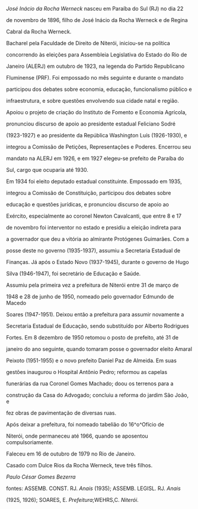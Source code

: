 

*José Inácio da Rocha Werneck* nasceu em Paraíba do Sul (RJ) no dia 22

de novembro de 1896, filho de José Inácio da Rocha Werneck e de Regina

Cabral da Rocha Werneck.



Bacharel pela Faculdade de Direito de Niterói, iniciou-se na política

concorrendo às eleições para Assembleia Legislativa do Estado do Rio de

Janeiro (ALERJ) em outubro de 1923, na legenda do Partido Republicano

Fluminense (PRF). Foi empossado no mês seguinte e durante o mandato

participou dos debates sobre economia, educação, funcionalismo público e

infraestrutura, e sobre questões envolvendo sua cidade natal e região.

Apoiou o projeto de criação do Instituto de Fomento e Economia Agrícola,

pronunciou discurso de apoio ao presidente estadual Feliciano Sodré

(1923-1927) e ao presidente da República Washington Luís (1926-1930), e

integrou a Comissão de Petições, Representações e Poderes. Encerrou seu

mandato na ALERJ em 1926, e em 1927 elegeu-se prefeito de Paraíba do

Sul, cargo que ocuparia até 1930.



Em 1934 foi eleito deputado estadual constituinte. Empossado em 1935,

integrou a Comissão de Constituição, participou dos debates sobre

educação e questões jurídicas, e pronunciou discurso de apoio ao

Exército, especialmente ao coronel Newton Cavalcanti, que entre 8 e 17

de novembro foi interventor no estado e presidiu a eleição indireta para

a governador que deu a vitória ao almirante Protógenes Guimarães. Com a

posse deste no governo (1935-1937), assumiu a Secretaria Estadual de

Finanças. Já após o Estado Novo (1937-1945), durante o governo de Hugo

Silva (1946-1947), foi secretário de Educação e Saúde.



Assumiu pela primeira vez a prefeitura de Niterói entre 31 de março de

1948 e 28 de junho de 1950, nomeado pelo governador Edmundo de Macedo

Soares (1947-1951). Deixou então a prefeitura para assumir novamente a

Secretaria Estadual de Educação, sendo substituído por Alberto Rodrigues

Fortes. Em 8 dezembro de 1950 retomou o posto de prefeito, até 31 de

janeiro do ano seguinte, quando tomaram posse o governador eleito Amaral

Peixoto (1951-1955) e o novo prefeito Daniel Paz de Almeida. Em suas

gestões inaugurou o Hospital Antônio Pedro; reformou as capelas

funerárias da rua Coronel Gomes Machado; doou os terrenos para a

construção da Casa do Advogado; concluiu a reforma do jardim São João, e

fez obras de pavimentação de diversas ruas.



Após deixar a prefeitura, foi nomeado tabelião do 16^o^Ofício de

Niterói, onde permaneceu até 1966, quando se aposentou compulsoriamente.



Faleceu em 16 de outubro de 1979 no Rio de Janeiro.



Casado com Dulce Rios da Rocha Werneck, teve três filhos.



*Paulo César Gomes Bezerra*



fontes: ASSEMB. CONST. RJ. *Anais* (1935); ASSEMB. LEGISL. RJ. *Anais*

(1925, 1926); SOARES, E. *Prefeitura*;WEHRS,C. *Niterói*.

